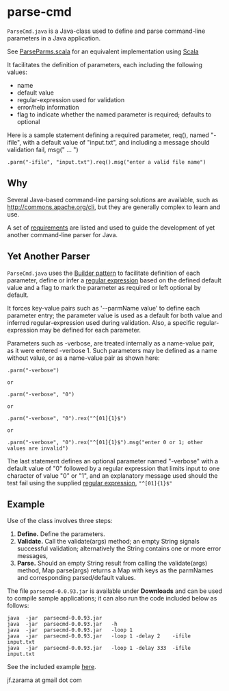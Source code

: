 # parse-cmd #

`ParseCmd.java` is a Java-class used to define and parse command-line parameters in a Java application.

See [ParseParms.scala](http://code.google.com/p/parse-cmd/wiki/AScalaParserClass) for an equivalent implementation using [Scala](http://www.scala-lang.org/)

It facilitates the definition of parameters, each including the following values:
  * name
  * default value
  * regular-expression used for validation
  * error/help information
  * flag to indicate whether the named parameter is required; defaults to optional

Here is a sample statement defining a required parameter, req(), named "-ifile", with a default value of "input.txt", and including a message should validation fail, msg(" ... ")
```
.parm("-ifile", "input.txt").req().msg("enter a valid file name")
```

## Why ##

Several Java-based command-line parsing solutions are available, such as http://commons.apache.org/cli, but they are generally complex to learn and use.

A set of [requirements](http://code.google.com/p/parse-cmd/wiki/Requirement) are listed and used to guide the development of yet another command-line parser for Java.

## Yet Another Parser ##

`ParseCmd.java` uses the [Builder pattern](http://en.wikipedia.org/wiki/Builder_pattern) to facilitate definition of each parameter, define or infer a [regular expression](http://en.wikipedia.org/wiki/Regular_expressions) based on the defined default value and a flag to mark the parameter as required or left optional by default.

It forces key-value pairs such as '--parmName  value' to define each parameter entry; the parameter value is used as a default for both value and inferred regular-expression used during validation. Also, a specific regular-expression may be defined for each parameter.

Parameters such as -verbose, are treated internally as a name-value pair, as it were entered -verbose 1. Such parameters may be defined as a name without value, or as a name-value pair as shown here:

```
.parm("-verbose")

or

.parm("-verbose", "0")

or

.parm("-verbose", "0").rex("^[01]{1}$")

or

.parm("-verbose", "0").rex("^[01]{1}$").msg("enter 0 or 1; other values are invalid")
```

The last statement defines an optional parameter named "-verbose" with a default value of "0" followed by a regular expression that limits input to one character of value "0" or "1", and an explanatory message used should the test fail using the supplied [regular expression](http://java.sun.com/j2se/1.4.2/docs/api/java/util/regex/Pattern.html), `"^[01]{1}$"`

## Example ##

Use of the class involves three steps:

  1. **Define.** Define the parameters.
  1. **Validate.** Call the validate(args) method; an empty String signals successful validation; alternatively the String contains one or more error messages,
  1. **Parse.** Should an empty String result from calling the validate(args) method, Map parse(args) returns a Map with keys as the parmNames and corresponding parsed/default values.

The file `parsecmd-0.0.93.jar` is available under **Downloads** and can be used to compile sample applications; it can also run the code included below as follows:

```
java  -jar  parsecmd-0.0.93.jar
java  -jar  parsecmd-0.0.93.jar   -h 
java  -jar  parsecmd-0.0.93.jar   -loop 1 
java  -jar  parsecmd-0.0.93.jar   -loop 1 -delay 2    -ifile  input.txt 
java  -jar  parsecmd-0.0.93.jar   -loop 1 -delay 333  -ifile  input.txt 
```

See the included example [here](http://code.google.com/p/parse-cmd/wiki/sampleSource).

jf.zarama at gmail dot com
